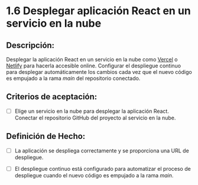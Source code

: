 # 1.6 Desplegar aplicación React en un servicio en la nube

## Descripción:

Desplegar la aplicación React en un servicio en la nube como [Vercel](https://vercel.com/) o [Netlify](https://www.netlify.com/) para hacerla accesible online. Configurar el despliegue continuo para desplegar automáticamente los cambios cada vez que el nuevo código es empujado a la rama _main_ del repositorio conectado.

## Criterios de aceptación:

- [ ] Elige un servicio en la nube para desplegar la aplicación React. Conectar el repositorio GitHub del proyecto al servicio en la nube.

## Definición de Hecho:

- [ ] La aplicación se despliega correctamente y se proporciona una URL de despliegue.

- [ ] El despliegue continuo está configurado para automatizar el proceso de despliegue cuando el nuevo código es empujado a la rama _main_.
